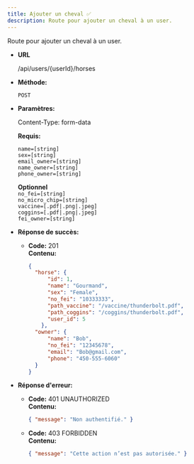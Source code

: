```yaml
---
title: Ajouter un cheval ✅
description: Route pour ajouter un cheval à un user.
---
```


Route pour ajouter un cheval à un user.

* **URL**

  /api/users/{userId}/horses

* **Méthode:**
  
  `POST`

* **Paramètres:**

    Content-Type: form-data

  **Requis:**
 
    `name=[string]`<br>
    `sex=[string]`<br>
    `email_owner=[string]`<br>
    `name_owner=[string]`<br>
    `phone_owner=[string]`<br>
  
  **Optionnel**<br>
    `no_fei=[string]`<br>
    `no_micro_chip=[string]`<br>
    `vaccine=[.pdf|.png|.jpeg]`<br>
    `coggins=[.pdf|.png|.jpeg]`<br>
    `fei_owner=[string]`<br>

* **Réponse de succès:**
  
  * **Code:** 201 <br />
    **Contenu:** 
    ```json
    {
      "horse": {
          "id": 1,
          "name": "Gourmand",
          "sex": "Female",
          "no_fei": "10333333",
          "path_vaccine": "/vaccine/thunderbolt.pdf",
          "path_coggins": "/coggins/thunderbolt.pdf",
          "user_id": 5
        },
      "owner": {
          "name": "Bob",
          "no_fei": "12345678",
          "email": "Bob@gmail.com",
          "phone": "450-555-6060"
      }
    }
    ```

* **Réponse d'erreur:**

  * **Code:** 401 UNAUTHORIZED <br />
    **Contenu:** 
    ```json
    { "message": "Non authentifié." }
    ```

  * **Code:** 403 FORBIDDEN <br />
    **Contenu:** 
    ```json
    { "message": "Cette action n’est pas autorisée." }
    ```
